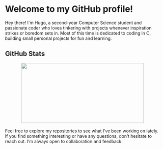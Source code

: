 # Welcome to my GitHub profile!

Hey there! I'm Hugo, a second-year Computer Science student and passionate coder who loves tinkering with projects whenever inspiration strikes or boredom sets in. Most of this time is dedicated to coding in C, building small personal projects for fun and learning.

## GitHub Stats

<div align="center">
  <img src="https://github-readme-stats.vercel.app/api/top-langs/?username=hugo-russeil&layout=compact&theme=dark" width="400" height="195">

</div>
<br/>
Feel free to explore my repositories to see what I've been working on lately. If you find something interesting or have any questions, don't hesitate to reach out. I'm always open to collaboration and feedback.
